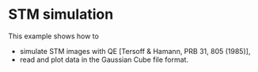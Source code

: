# STM simulation

This example shows how to

* simulate STM images with QE [Tersoff & Hamann, PRB 31, 805 (1985)],
* read and plot data in the Gaussian Cube file format.
